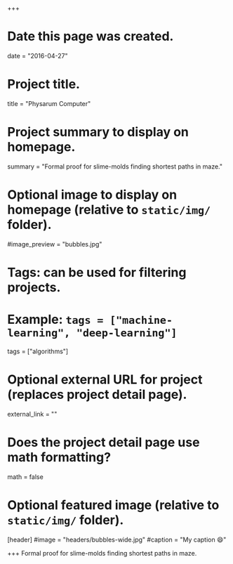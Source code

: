 +++
# Date this page was created.
date = "2016-04-27"

# Project title.
title = "Physarum Computer"

# Project summary to display on homepage.
summary = "Formal proof for slime-molds finding shortest paths in maze."

# Optional image to display on homepage (relative to `static/img/` folder).
#image_preview = "bubbles.jpg"

# Tags: can be used for filtering projects.
# Example: `tags = ["machine-learning", "deep-learning"]`
tags = ["algorithms"]

# Optional external URL for project (replaces project detail page).
external_link = ""

# Does the project detail page use math formatting?
math = false

# Optional featured image (relative to `static/img/` folder).
[header]
#image = "headers/bubbles-wide.jpg"
#caption = "My caption :smile:"

+++
Formal proof for slime-molds finding shortest paths in maze.

